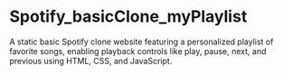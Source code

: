 # Spotify_basicClone_myPlaylist
A static basic Spotify clone website featuring a personalized playlist of favorite songs, enabling playback controls like play, pause, next, and previous using HTML, CSS, and JavaScript.
